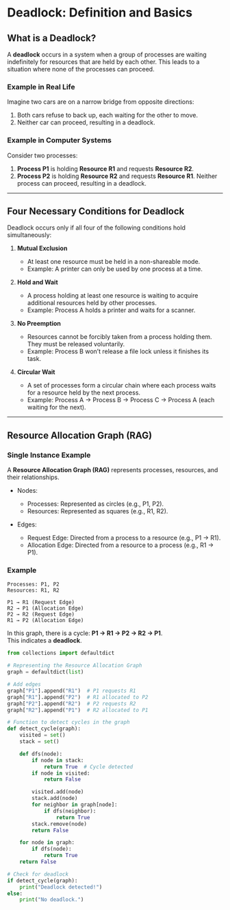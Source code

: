 # Deadlock: Definition and Basics

## What is a Deadlock?
A **deadlock** occurs in a system when a group of processes are waiting indefinitely for resources that are held by each other. This leads to a situation where none of the processes can proceed.

### Example in Real Life
Imagine two cars are on a narrow bridge from opposite directions:
1. Both cars refuse to back up, each waiting for the other to move.
2. Neither car can proceed, resulting in a deadlock.

### Example in Computer Systems
Consider two processes:
1. **Process P1** is holding **Resource R1** and requests **Resource R2**.
2. **Process P2** is holding **Resource R2** and requests **Resource R1**.
Neither process can proceed, resulting in a deadlock.

---

## Four Necessary Conditions for Deadlock
Deadlock occurs only if all four of the following conditions hold simultaneously:

1. **Mutual Exclusion**
   - At least one resource must be held in a non-shareable mode.
   - Example: A printer can only be used by one process at a time.

2. **Hold and Wait**
   - A process holding at least one resource is waiting to acquire additional resources held by other processes.
   - Example: Process A holds a printer and waits for a scanner.

3. **No Preemption**
   - Resources cannot be forcibly taken from a process holding them. They must be released voluntarily.
   - Example: Process B won’t release a file lock unless it finishes its task.

4. **Circular Wait**
   - A set of processes form a circular chain where each process waits for a resource held by the next process.
   - Example: Process A → Process B → Process C → Process A (each waiting for the next).

---

## Resource Allocation Graph (RAG)

### Single Instance Example
A **Resource Allocation Graph (RAG)** represents processes, resources, and their relationships.

- Nodes:
  - Processes: Represented as circles (e.g., P1, P2).
  - Resources: Represented as squares (e.g., R1, R2).

- Edges:
  - Request Edge: Directed from a process to a resource (e.g., P1 → R1).
  - Allocation Edge: Directed from a resource to a process (e.g., R1 → P1).

### Example

```plaintext
Processes: P1, P2
Resources: R1, R2

P1 → R1 (Request Edge)
R2 → P1 (Allocation Edge)
P2 → R2 (Request Edge)
R1 → P2 (Allocation Edge)
```
In this graph, there is a cycle: **P1 → R1 → P2 → R2 → P1**.  
This indicates a **deadlock**.

```python 
from collections import defaultdict

# Representing the Resource Allocation Graph
graph = defaultdict(list)

# Add edges
graph["P1"].append("R1")  # P1 requests R1
graph["R1"].append("P2")  # R1 allocated to P2
graph["P2"].append("R2")  # P2 requests R2
graph["R2"].append("P1")  # R2 allocated to P1

# Function to detect cycles in the graph
def detect_cycle(graph):
    visited = set()
    stack = set()

    def dfs(node):
        if node in stack:
            return True  # Cycle detected
        if node in visited:
            return False

        visited.add(node)
        stack.add(node)
        for neighbor in graph[node]:
            if dfs(neighbor):
                return True
        stack.remove(node)
        return False

    for node in graph:
        if dfs(node):
            return True
    return False

# Check for deadlock
if detect_cycle(graph):
    print("Deadlock detected!")
else:
    print("No deadlock.")
```